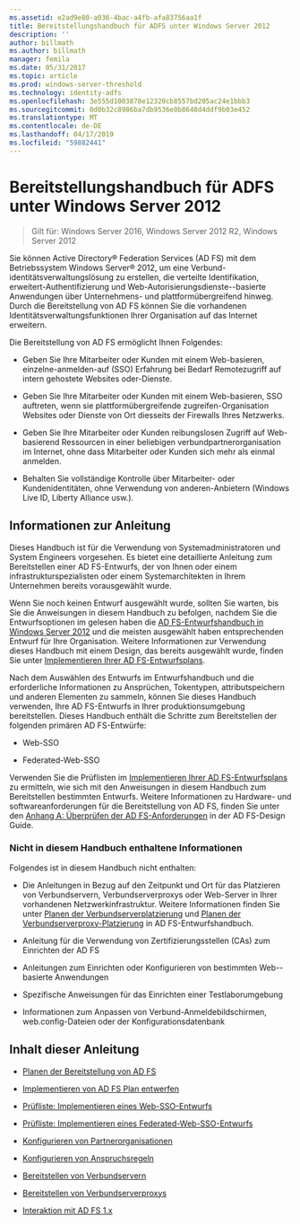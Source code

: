 ```yaml
---
ms.assetid: e2ad9e80-a036-4bac-a4fb-afa83756aa1f
title: Bereitstellungshandbuch für ADFS unter Windows Server 2012
description: ''
author: billmath
ms.author: billmath
manager: femila
ms.date: 05/31/2017
ms.topic: article
ms.prod: windows-server-threshold
ms.technology: identity-adfs
ms.openlocfilehash: 3e555d1003878e12320cb8557bd205ac24e1bbb3
ms.sourcegitcommit: 0d0b32c8986ba7db9536e0b8648d4ddf9b03e452
ms.translationtype: MT
ms.contentlocale: de-DE
ms.lasthandoff: 04/17/2019
ms.locfileid: "59882441"
---
```

# <a name="windows-server-2012-ad-fs-deployment-guide"></a>Bereitstellungshandbuch für ADFS unter Windows Server 2012

>Gilt für: Windows Server 2016, Windows Server 2012 R2, Windows Server 2012

Sie können Active Directory® Federation Services \(AD FS\) mit dem Betriebssystem Windows Server® 2012, um eine Verbund-identitätsverwaltungslösung zu erstellen, die verteilte Identifikation, erweitert-Authentifizierung und Web-Autorisierungsdienste\--basierte Anwendungen über Unternehmens- und plattformübergreifend hinweg. Durch die Bereitstellung von AD FS können Sie die vorhandenen Identitätsverwaltungsfunktionen Ihrer Organisation auf das Internet erweitern.  
  
Die Bereitstellung von AD FS ermöglicht Ihnen Folgendes:  
  
-   Geben Sie Ihre Mitarbeiter oder Kunden mit einem Web\-basieren, einzelne\-anmelden\-auf \(SSO\) Erfahrung bei Bedarf Remotezugriff auf intern gehostete Websites oder-Dienste.  
  
-   Geben Sie Ihre Mitarbeiter oder Kunden mit einem Web\-basieren, SSO auftreten, wenn sie plattformübergreifende zugreifen\-Organisation Websites oder Dienste von Ort diesseits der Firewalls Ihres Netzwerks.  
  
-   Geben Sie Ihre Mitarbeiter oder Kunden reibungslosen Zugriff auf Web\-basierend Ressourcen in einer beliebigen verbundpartnerorganisation im Internet, ohne dass Mitarbeiter oder Kunden sich mehr als einmal anmelden.  
  
-   Behalten Sie vollständige Kontrolle über Mitarbeiter- oder Kundenidentitäten, ohne Verwendung von anderen\-Anbietern \(Windows Live ID, Liberty Alliance usw.\).  
  
## <a name="about-this-guide"></a>Informationen zur Anleitung  
Dieses Handbuch ist für die Verwendung von Systemadministratoren und System Engineers vorgesehen. Es bietet eine detaillierte Anleitung zum Bereitstellen einer AD FS-Entwurfs, der von Ihnen oder einem infrastrukturspezialisten oder einem Systemarchitekten in Ihrem Unternehmen bereits vorausgewählt wurde.  
  
Wenn Sie noch keinen Entwurf ausgewählt wurde, sollten Sie warten, bis Sie die Anweisungen in diesem Handbuch zu befolgen, nachdem Sie die Entwurfsoptionen im gelesen haben die [AD FS-Entwurfshandbuch in Windows Server 2012](https://technet.microsoft.com/library/dd807036.aspx) und die meisten ausgewählt haben entsprechenden Entwurf für Ihre Organisation. Weitere Informationen zur Verwendung dieses Handbuch mit einem Design, das bereits ausgewählt wurde, finden Sie unter [Implementieren Ihrer AD FS-Entwurfsplans](Implementing-Your-AD-FS-Design-Plan.md).  
  
Nach dem Auswählen des Entwurfs im Entwurfshandbuch und die erforderliche Informationen zu Ansprüchen, Tokentypen, attributspeichern und anderen Elementen zu sammeln, können Sie dieses Handbuch verwenden, Ihre AD FS-Entwurfs in Ihrer produktionsumgebung bereitstellen. Dieses Handbuch enthält die Schritte zum Bereitstellen der folgenden primären AD FS-Entwürfe:  
  
-   Web-SSO  
  
-   Federated-Web-SSO  
  
Verwenden Sie die Prüflisten im [Implementieren Ihrer AD FS-Entwurfsplans](Implementing-Your-AD-FS-Design-Plan.md) zu ermitteln, wie sich mit den Anweisungen in diesem Handbuch zum Bereitstellen bestimmten Entwurfs. Weitere Informationen zu Hardware- und softwareanforderungen für die Bereitstellung von AD FS, finden Sie unter den [Anhang A: Überprüfen der AD FS-Anforderungen](https://technet.microsoft.com/library/ff678034.aspx) in der AD FS-Design Guide.  
  
### <a name="what-this-guide-does-not-provide"></a>Nicht in diesem Handbuch enthaltene Informationen  
Folgendes ist in diesem Handbuch nicht enthalten:  
  
-   Die Anleitungen in Bezug auf den Zeitpunkt und Ort für das Platzieren von Verbundservern, Verbundserverproxys oder Web-Server in Ihrer vorhandenen Netzwerkinfrastruktur. Weitere Informationen finden Sie unter [Planen der Verbundserverplatzierung](https://technet.microsoft.com/library/dd807069.aspx) und [Planen der Verbundserverproxy-Platzierung](https://technet.microsoft.com/library/dd807130.aspx) in AD FS-Entwurfshandbuch.  
  
-   Anleitung für die Verwendung von Zertifizierungsstellen \(CAs\) zum Einrichten der AD FS  
  
-   Anleitungen zum Einrichten oder Konfigurieren von bestimmten Web\--basierte Anwendungen  
  
-   Spezifische Anweisungen für das Einrichten einer Testlaborumgebung  
  
-   Informationen zum Anpassen von Verbund-Anmeldebildschirmen, web.config-Dateien oder der Konfigurationsdatenbank  
  
## <a name="in-this-guide"></a>Inhalt dieser Anleitung  
  
-   [Planen der Bereitstellung von AD FS](Planning-to-Deploy-AD-FS.md)  
  
-   [Implementieren von AD FS Plan entwerfen](Implementing-Your-AD-FS-Design-Plan.md)  
  
-   [Prüfliste: Implementieren eines Web-SSO-Entwurfs](Checklist--Implementing-a-Web-SSO-Design.md)  
  
-   [Prüfliste: Implementieren eines Federated-Web-SSO-Entwurfs](Checklist--Implementing-a-Federated-Web-SSO-Design.md)  
  
-   [Konfigurieren von Partnerorganisationen](Configuring-Partner-Organizations.md)  
  
-   [Konfigurieren von Anspruchsregeln](Configuring-Claim-Rules.md)  
  
-   [Bereitstellen von Verbundservern](Deploying-Federation-Servers.md)  
  
-   [Bereitstellen von Verbundserverproxys](Deploying-Federation-Server-Proxies.md)  
  
-   [Interaktion mit AD FS 1.x](Interoperating-with-AD-FS-1.x.md)  
